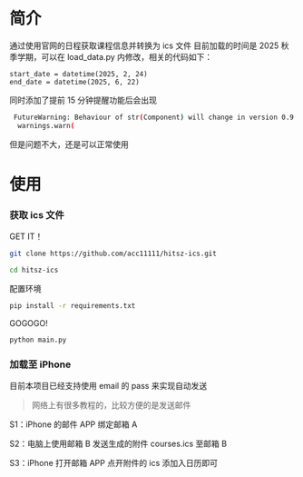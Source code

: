 # 简介

通过使用官网的日程获取课程信息并转换为 ics 文件
目前加载的时间是 2025 秋季学期，可以在 load_data.py 内修改，相关的代码如下：

```
start_date = datetime(2025, 2, 24)
end_date = datetime(2025, 6, 22)
```

同时添加了提前 15 分钟提醒功能后会出现

```bash
 FutureWarning: Behaviour of str(Component) will change in version 0.9 to only return a short description, NOT the ics representation. Use the explicit Component.serialize() to get the ics representation.
  warnings.warn(
```

但是问题不大，还是可以正常使用

# 使用

### 获取 ics 文件

GET IT！

```bash
git clone https://github.com/acc11111/hitsz-ics.git
```

```bash
cd hitsz-ics
```

配置环境

```bash
pip install -r requirements.txt
```

GOGOGO!

```
python main.py
```

### 加载至 iPhone

目前本项目已经支持使用 email 的 pass 来实现自动发送

> 网络上有很多教程的，比较方便的是发送邮件

S1：iPhone 的邮件 APP 绑定邮箱 A

S2：电脑上使用邮箱 B 发送生成的附件 courses.ics 至邮箱 B

S3：iPhone 打开邮箱 APP 点开附件的 ics 添加入日历即可
